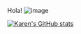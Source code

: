 Hola! ![image](https://github.com/karenprr/karenprr/assets/110915036/ae32604d-4025-4a1b-809f-c732c518aa38)

[![Karen's GitHub stats](https://github-readme-stats.vercel.app/api?username=karenprr&hide=stars,commits,prs,issues,contribs&show_icons=true&theme=radical)](https://github.com/karenprr/github-readme-stats)
